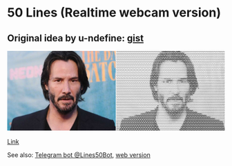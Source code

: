 # 50 Lines (Realtime webcam version)

## Original idea by u-ndefine: [gist](https://gist.github.com/u-ndefine/8e4bc21be4275f87fefe7b2a68487161)
![Demo](demo.png)

[Link](https://loskir.github.io/50-lines-webcam)

See also: [Telegram bot @Lines50Bot](https://tttttt.me/Lines50Bot), [web version](https://loskir.github.io/50-lines)

